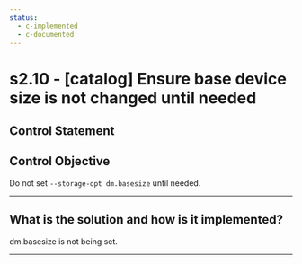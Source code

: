 ```yaml
---
status:
  - c-implemented
  - c-documented
---
```


# s2.10 - \[catalog\] Ensure base device size is not changed until needed

## Control Statement

## Control Objective

Do not set `--storage-opt dm.basesize` until needed.

______________________________________________________________________

## What is the solution and how is it implemented?

dm.basesize is not being set.

______________________________________________________________________

